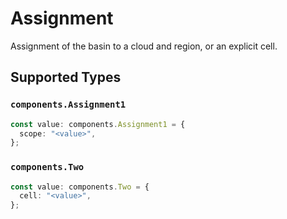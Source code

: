 # Assignment

Assignment of the basin to a cloud and region, or an explicit cell.


## Supported Types

### `components.Assignment1`

```typescript
const value: components.Assignment1 = {
  scope: "<value>",
};
```

### `components.Two`

```typescript
const value: components.Two = {
  cell: "<value>",
};
```

